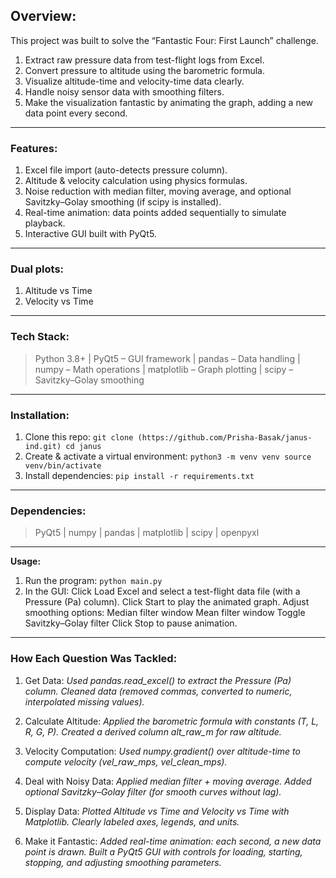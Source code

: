 ## **Overview:** 
This project was built to solve the “Fantastic Four: First Launch” challenge.
1) Extract raw pressure data from test-flight logs from Excel.
2) Convert pressure to altitude using the barometric formula.
3) Visualize altitude-time and velocity-time data clearly.
4) Handle noisy sensor data with smoothing filters.
5) Make the visualization fantastic by animating the graph, adding a new data point every second.
-----------------------------------------------------------------------------------------------------------------------
### **Features:**
1) Excel file import (auto-detects pressure column).
2) Altitude & velocity calculation using physics formulas.
3) Noise reduction with median filter, moving average, and optional Savitzky–Golay smoothing (if scipy is installed).
4) Real-time animation: data points added sequentially to simulate playback.
5) Interactive GUI built with PyQt5.
-----------------------------------------------------------------------------------------------------------------------
### **Dual plots:**
1) Altitude vs Time
2) Velocity vs Time
-----------------------------------------------------------------------------------------------------------------------
### **Tech Stack:**
> Python 3.8+ | PyQt5 – GUI framework | pandas – Data handling | numpy – Math operations | matplotlib – Graph plotting | scipy – Savitzky–Golay smoothing
-----------------------------------------------------------------------------------------------------------------------
### **Installation:**
1) Clone this repo:
`git clone (https://github.com/Prisha-Basak/janus-ind.git)
cd janus`
2) Create & activate a virtual environment:
`python3 -m venv venv
source venv/bin/activate`
3) Install dependencies:
`pip install -r requirements.txt`
-----------------------------------------------------------------------------------------------------------------------
### **Dependencies:**
> PyQt5 | numpy | pandas | matplotlib | scipy | openpyxl
-----------------------------------------------------------------------------------------------------------------------
**Usage:**
1) Run the program:
`python main.py`
2) In the GUI:
Click Load Excel and select a test-flight data file (with a Pressure (Pa) column).
Click Start to play the animated graph.
Adjust smoothing options:
Median filter window
Mean filter window
Toggle Savitzky–Golay filter
Click Stop to pause animation.
-----------------------------------------------------------------------------------------------------------------------
### **How Each Question Was Tackled:**
1. Get Data:
*Used pandas.read_excel() to extract the Pressure (Pa) column.
Cleaned data (removed commas, converted to numeric, interpolated missing values).*

3. Calculate Altitude:
*Applied the barometric formula with constants (T, L, R, G, P).
Created a derived column alt_raw_m for raw altitude.*

3. Velocity Computation:
*Used numpy.gradient() over altitude-time to compute velocity (vel_raw_mps, vel_clean_mps).*

4. Deal with Noisy Data:
*Applied median filter + moving average.
Added optional Savitzky–Golay filter (for smooth curves without lag).*

5. Display Data:
*Plotted Altitude vs Time and Velocity vs Time with Matplotlib.
Clearly labeled axes, legends, and units.*

6. Make it Fantastic:
*Added real-time animation: each second, a new data point is drawn.
Built a PyQt5 GUI with controls for loading, starting, stopping, and adjusting smoothing parameters.*
